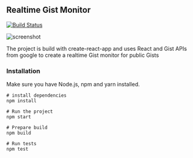 ## Realtime Gist Monitor

[![Build Status](https://travis-ci.com/vinitkumar/gist-browser.svg?branch=master)](https://travis-ci.com/vinitkumar/gist-browser)

![screenshot](https://cldup.com/FnSnyMtqvQ.png)

The project is build with create-react-app and uses React and Gist APIs from google to create a realtime Gist monitor for public Gists

### Installation

Make sure you have Node.js, npm and yarn installed.

```
# install dependencies
npm install

# Run the project
npm start

# Prepare build
npm build

# Run tests
npm test

```
